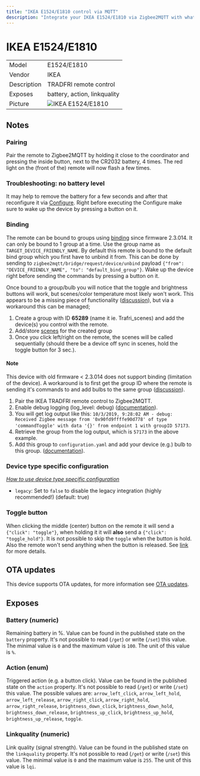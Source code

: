 ```yaml
---
title: "IKEA E1524/E1810 control via MQTT"
description: "Integrate your IKEA E1524/E1810 via Zigbee2MQTT with whatever smart home infrastructure you are using without the vendors bridge or gateway."
---
```


<!-- !!!! -->
<!-- ATTENTION: This file is auto-generated through docgen! -->
<!-- You can only edit the "## Notes"-Section. -->
<!-- !!!! -->

# IKEA E1524/E1810

|     |     |
|-----|-----|
| Model | E1524/E1810  |
| Vendor  | IKEA  |
| Description | TRADFRI remote control |
| Exposes | battery, action, linkquality |
| Picture | ![IKEA E1524/E1810](https://psi-4ward.github.io/zigbee2mqtt-docs/images/devices/E1524-E1810.jpg) |


## Notes


### Pairing
Pair the remote to Zigbee2MQTT by holding it close to the coordinator and
pressing the inside button, next to the CR2032 battery, 4 times.
The red light on the (front of the) remote will now flash a few times.

### Troubleshooting: no battery level
It may help to remove the battery for a few seconds and after that reconfigure it via [Configure](../guide/usage/mqtt_topics_and_message_structure.md#zigbee2mqttbridgeconfigure). Right before executing the Configure make sure to wake up the device by pressing a button on it.


### Binding
The remote can be bound to groups using [binding](../../guide/usage/binding.md) since firmware 2.3.014.
It can only be bound to 1 group at a time. Use the group name as `TARGET_DEVICE_FRIENDLY_NAME`.
By default this remote is bound to the default bind group which you first have to unbind it from.
This can be done by sending to `zigbee2mqtt/bridge/request/device/unbind` payload `{"from": "DEVICE_FRIENDLY_NAME", "to": "default_bind_group"}`.
Wake up the device right before sending the commands by pressing a button on it.

Once bound to a group/bulb you will notice that the toggle and brightness buttons will work, but scenes/color temperature most likely won't work. This appears to be a missing piece of functionality ([discussion](https://github.com/Koenkk/zigbee2mqtt/issues/1232)), but via a workaround this can be managed;
1. Create a group with ID **65289** (name it ie. Trafri_scenes) and add the device(s) you control with the remote.
2. Add/store [scenes](https://www.zigbee2mqtt.io/information/scenes.html) for the created group
3. Once you click left/right on the remote, the scenes will be called sequentially (should there be a device off sync in scenes, hold the toggle button for 3 sec.).

#### Note
This device with old firmware < 2.3.014 does not support binding (limitation of the device). A workaround is to first
get the group ID where the remote is sending it's commands to and add bulbs to the
same group ([discussion](https://github.com/Koenkk/zigbee2mqtt/issues/782#issuecomment-514526256)).

1. Pair the IKEA TRADFRI remote control to Zigbee2MQTT.
2. Enable debug logging (log_level: debug) ([documentation](../guide/configuration/#device-specific-configuration)).
3. You will get log output like this: `10/3/2019, 9:28:02 AM - debug: Received Zigbee message from '0x90fd9ffffe90d778'
of type 'commandToggle' with data '{}' from endpoint 1 with groupID 57173`.
4. Retrieve the group from the log output, which is `57173` in the above example.
5. Add this group to `configuration.yaml` and add your device (e.g.) bulb to this group.
([documentation](../guide/usage/groups.md)).

### Device type specific configuration
*[How to use device type specific configuration](../guide/configuration/#device-specific-configuration)*

* `legacy`: Set to `false` to disable the legacy integration (highly recommended!) (default: true)


### Toggle button
When clicking the middle (center) button on the remote it will send a `{"click": "toggle"}`, when holding it
it will **also** send a `{"click": "toggle_hold"}`. It is not possible to skip the `toggle` when the button is hold.
Also the remote won't send anything when the button is released.
See [link](https://github.com/Koenkk/zigbee2mqtt/issues/2077#issuecomment-538691885) for more details.


## OTA updates
This device supports OTA updates, for more information see [OTA updates](../guide/usage/ota_updates.md).


## Exposes

### Battery (numeric)
Remaining battery in %.
Value can be found in the published state on the `battery` property.
It's not possible to read (`/get`) or write (`/set`) this value.
The minimal value is `0` and the maximum value is `100`.
The unit of this value is `%`.

### Action (enum)
Triggered action (e.g. a button click).
Value can be found in the published state on the `action` property.
It's not possible to read (`/get`) or write (`/set`) this value.
The possible values are: `arrow_left_click`, `arrow_left_hold`, `arrow_left_release`, `arrow_right_click`, `arrow_right_hold`, `arrow_right_release`, `brightness_down_click`, `brightness_down_hold`, `brightness_down_release`, `brightness_up_click`, `brightness_up_hold`, `brightness_up_release`, `toggle`.

### Linkquality (numeric)
Link quality (signal strength).
Value can be found in the published state on the `linkquality` property.
It's not possible to read (`/get`) or write (`/set`) this value.
The minimal value is `0` and the maximum value is `255`.
The unit of this value is `lqi`.

